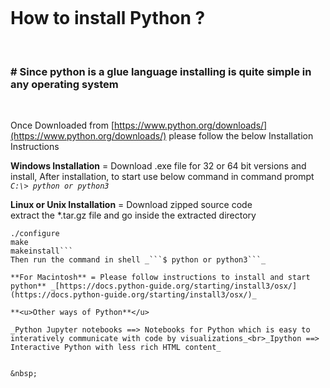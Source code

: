 &nbsp;

&nbsp;

# How to install Python ?

&nbsp;

### # Since python is a glue language installing is quite simple in any operating system

&nbsp;

Once Downloaded from [https://www.python.org/downloads/](https://www.python.org/downloads/) please follow the below Installation Instructions 

**Windows Installation** = Download .exe file for 32 or 64 bit versions and install, After installation, to start use below command in command prompt
_```C:\> python or python3```_

**Linux or Unix Installation** = Download zipped source code<br>
extract the *.tar.gz file and go inside the extracted directory
```
./configure
make
makeinstall```
Then run the command in shell _```$ python or python3```_

**For Macintosh** = Please follow instructions to install and start python** _[https://docs.python-guide.org/starting/install3/osx/](https://docs.python-guide.org/starting/install3/osx/)_

**<u>Other ways of Python**</u>

_Python Jupyter notebooks ==> Notebooks for Python which is easy to interatively communicate with code by visualizations_<br>_Ipython ==> Interactive Python with less rich HTML content_


&nbsp;
